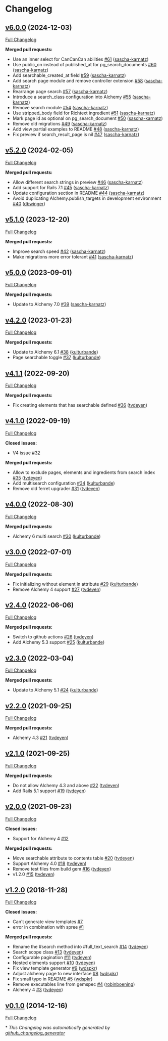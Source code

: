 # Changelog

## [v6.0.0](https://github.com/AlchemyCMS/alchemy-pg_search/tree/v6.0.0) (2024-12-03)

[Full Changelog](https://github.com/AlchemyCMS/alchemy-pg_search/compare/v5.2.0...v6.0.0)

**Merged pull requests:**

- Use an inner select for CanCanCan abilities [\#61](https://github.com/AlchemyCMS/alchemy-pg_search/pull/61) ([sascha-karnatz](https://github.com/sascha-karnatz))
- Use public\_on instead of published\_at for pg\_search\_documents [\#60](https://github.com/AlchemyCMS/alchemy-pg_search/pull/60) ([sascha-karnatz](https://github.com/sascha-karnatz))
- Add searchable\_created\_at field [\#59](https://github.com/AlchemyCMS/alchemy-pg_search/pull/59) ([sascha-karnatz](https://github.com/sascha-karnatz))
- Add search page module and remove controller extension [\#58](https://github.com/AlchemyCMS/alchemy-pg_search/pull/58) ([sascha-karnatz](https://github.com/sascha-karnatz))
- Rearrange page search [\#57](https://github.com/AlchemyCMS/alchemy-pg_search/pull/57) ([sascha-karnatz](https://github.com/sascha-karnatz))
- Introduce a search\_class configuration into Alchemy [\#55](https://github.com/AlchemyCMS/alchemy-pg_search/pull/55) ([sascha-karnatz](https://github.com/sascha-karnatz))
- Remove search module [\#54](https://github.com/AlchemyCMS/alchemy-pg_search/pull/54) ([sascha-karnatz](https://github.com/sascha-karnatz))
- Use stripped\_body field for Richtext ingredient [\#51](https://github.com/AlchemyCMS/alchemy-pg_search/pull/51) ([sascha-karnatz](https://github.com/sascha-karnatz))
- Mark page id as optional on pg\_search\_document [\#50](https://github.com/AlchemyCMS/alchemy-pg_search/pull/50) ([sascha-karnatz](https://github.com/sascha-karnatz))
- Remove old migrations [\#49](https://github.com/AlchemyCMS/alchemy-pg_search/pull/49) ([sascha-karnatz](https://github.com/sascha-karnatz))
- Add view partial examples to README [\#48](https://github.com/AlchemyCMS/alchemy-pg_search/pull/48) ([sascha-karnatz](https://github.com/sascha-karnatz))
- Fix preview if search\_result\_page is nil [\#47](https://github.com/AlchemyCMS/alchemy-pg_search/pull/47) ([sascha-karnatz](https://github.com/sascha-karnatz))

## [v5.2.0](https://github.com/AlchemyCMS/alchemy-pg_search/tree/v5.2.0) (2024-02-05)

[Full Changelog](https://github.com/AlchemyCMS/alchemy-pg_search/compare/v5.1.0...v5.2.0)

**Merged pull requests:**

- Allow different search strings in preview [\#46](https://github.com/AlchemyCMS/alchemy-pg_search/pull/46) ([sascha-karnatz](https://github.com/sascha-karnatz))
- Add support for Rails 7.1 [\#45](https://github.com/AlchemyCMS/alchemy-pg_search/pull/45) ([sascha-karnatz](https://github.com/sascha-karnatz))
- Update configuration section in README [\#44](https://github.com/AlchemyCMS/alchemy-pg_search/pull/44) ([sascha-karnatz](https://github.com/sascha-karnatz))
- Avoid duplicating Alchemy.publish\_targets in development environment [\#40](https://github.com/AlchemyCMS/alchemy-pg_search/pull/40) ([dbwinger](https://github.com/dbwinger))

## [v5.1.0](https://github.com/AlchemyCMS/alchemy-pg_search/tree/v5.1.0) (2023-12-20)

[Full Changelog](https://github.com/AlchemyCMS/alchemy-pg_search/compare/v5.0.0...v5.1.0)

**Merged pull requests:**

- Improve search speed [\#42](https://github.com/AlchemyCMS/alchemy-pg_search/pull/42) ([sascha-karnatz](https://github.com/sascha-karnatz))
- Make migrations more error tolerant [\#41](https://github.com/AlchemyCMS/alchemy-pg_search/pull/41) ([sascha-karnatz](https://github.com/sascha-karnatz))

## [v5.0.0](https://github.com/AlchemyCMS/alchemy-pg_search/tree/v5.0.0) (2023-09-01)

[Full Changelog](https://github.com/AlchemyCMS/alchemy-pg_search/compare/v4.2.0...v5.0.0)

**Merged pull requests:**

- Update to Alchemy 7.0 [\#39](https://github.com/AlchemyCMS/alchemy-pg_search/pull/39) ([sascha-karnatz](https://github.com/sascha-karnatz))

## [v4.2.0](https://github.com/AlchemyCMS/alchemy-pg_search/tree/v4.2.0) (2023-01-23)

[Full Changelog](https://github.com/AlchemyCMS/alchemy-pg_search/compare/v4.1.1...v4.2.0)

**Merged pull requests:**

- Update to Alchemy 6.1 [\#38](https://github.com/AlchemyCMS/alchemy-pg_search/pull/38) ([kulturbande](https://github.com/kulturbande))
- Page searchable toggle [\#37](https://github.com/AlchemyCMS/alchemy-pg_search/pull/37) ([kulturbande](https://github.com/kulturbande))

## [v4.1.1](https://github.com/AlchemyCMS/alchemy-pg_search/tree/v4.1.1) (2022-09-20)

[Full Changelog](https://github.com/AlchemyCMS/alchemy-pg_search/compare/v4.1.0...v4.1.1)

**Merged pull requests:**

- Fix creating elements that has searchable defined [\#36](https://github.com/AlchemyCMS/alchemy-pg_search/pull/36) ([tvdeyen](https://github.com/tvdeyen))

## [v4.1.0](https://github.com/AlchemyCMS/alchemy-pg_search/tree/v4.1.0) (2022-09-19)

[Full Changelog](https://github.com/AlchemyCMS/alchemy-pg_search/compare/v4.0.0...v4.1.0)

**Closed issues:**

- V4 issue [\#32](https://github.com/AlchemyCMS/alchemy-pg_search/issues/32)

**Merged pull requests:**

- Allow to exclude pages, elements and ingredients from search index [\#35](https://github.com/AlchemyCMS/alchemy-pg_search/pull/35) ([tvdeyen](https://github.com/tvdeyen))
- Add multisearch configuration [\#34](https://github.com/AlchemyCMS/alchemy-pg_search/pull/34) ([kulturbande](https://github.com/kulturbande))
- Remove old ferret upgrader [\#31](https://github.com/AlchemyCMS/alchemy-pg_search/pull/31) ([tvdeyen](https://github.com/tvdeyen))

## [v4.0.0](https://github.com/AlchemyCMS/alchemy-pg_search/tree/v4.0.0) (2022-08-30)

[Full Changelog](https://github.com/AlchemyCMS/alchemy-pg_search/compare/v3.0.0...v4.0.0)

**Merged pull requests:**

- Alchemy 6 multi search [\#30](https://github.com/AlchemyCMS/alchemy-pg_search/pull/30) ([kulturbande](https://github.com/kulturbande))

## [v3.0.0](https://github.com/AlchemyCMS/alchemy-pg_search/tree/v3.0.0) (2022-07-01)

[Full Changelog](https://github.com/AlchemyCMS/alchemy-pg_search/compare/v2.4.0...v3.0.0)

**Merged pull requests:**

- Fix initializing without element in attribute [\#29](https://github.com/AlchemyCMS/alchemy-pg_search/pull/29) ([kulturbande](https://github.com/kulturbande))
- Remove Alchemy 4 support [\#27](https://github.com/AlchemyCMS/alchemy-pg_search/pull/27) ([tvdeyen](https://github.com/tvdeyen))

## [v2.4.0](https://github.com/AlchemyCMS/alchemy-pg_search/tree/v2.4.0) (2022-06-06)

[Full Changelog](https://github.com/AlchemyCMS/alchemy-pg_search/compare/v2.3.0...v2.4.0)

**Merged pull requests:**

- Switch to github actions [\#26](https://github.com/AlchemyCMS/alchemy-pg_search/pull/26) ([tvdeyen](https://github.com/tvdeyen))
- Add Alchemy 5.3 support [\#25](https://github.com/AlchemyCMS/alchemy-pg_search/pull/25) ([kulturbande](https://github.com/kulturbande))

## [v2.3.0](https://github.com/AlchemyCMS/alchemy-pg_search/tree/v2.3.0) (2022-03-04)

[Full Changelog](https://github.com/AlchemyCMS/alchemy-pg_search/compare/v2.2.0...v2.3.0)

**Merged pull requests:**

- Update to Alchemy 5.1 [\#24](https://github.com/AlchemyCMS/alchemy-pg_search/pull/24) ([kulturbande](https://github.com/kulturbande))

## [v2.2.0](https://github.com/AlchemyCMS/alchemy-pg_search/tree/v2.2.0) (2021-09-25)

[Full Changelog](https://github.com/AlchemyCMS/alchemy-pg_search/compare/v2.1.0...v2.2.0)

**Merged pull requests:**

- Alchemy 4.3 [\#21](https://github.com/AlchemyCMS/alchemy-pg_search/pull/21) ([tvdeyen](https://github.com/tvdeyen))

## [v2.1.0](https://github.com/AlchemyCMS/alchemy-pg_search/tree/v2.1.0) (2021-09-25)

[Full Changelog](https://github.com/AlchemyCMS/alchemy-pg_search/compare/v2.0.0...v2.1.0)

**Merged pull requests:**

- Do not allow Alchemy 4.3 and above [\#22](https://github.com/AlchemyCMS/alchemy-pg_search/pull/22) ([tvdeyen](https://github.com/tvdeyen))
- Add Rails 5.1 support [\#19](https://github.com/AlchemyCMS/alchemy-pg_search/pull/19) ([tvdeyen](https://github.com/tvdeyen))

## [v2.0.0](https://github.com/AlchemyCMS/alchemy-pg_search/tree/v2.0.0) (2021-09-23)

[Full Changelog](https://github.com/AlchemyCMS/alchemy-pg_search/compare/v1.2.0...v2.0.0)

**Closed issues:**

- Support for Alchemy 4 [\#12](https://github.com/AlchemyCMS/alchemy-pg_search/issues/12)

**Merged pull requests:**

- Move searchable attribute to contents table [\#20](https://github.com/AlchemyCMS/alchemy-pg_search/pull/20) ([tvdeyen](https://github.com/tvdeyen))
- Support Alchemy 4.0 [\#18](https://github.com/AlchemyCMS/alchemy-pg_search/pull/18) ([tvdeyen](https://github.com/tvdeyen))
- Remove test files from build gem [\#16](https://github.com/AlchemyCMS/alchemy-pg_search/pull/16) ([tvdeyen](https://github.com/tvdeyen))
- v1.2.0 [\#15](https://github.com/AlchemyCMS/alchemy-pg_search/pull/15) ([tvdeyen](https://github.com/tvdeyen))

## [v1.2.0](https://github.com/AlchemyCMS/alchemy-pg_search/tree/v1.2.0) (2018-11-28)

[Full Changelog](https://github.com/AlchemyCMS/alchemy-pg_search/compare/v0.1.0...v1.2.0)

**Closed issues:**

- Can't generate view templates [\#7](https://github.com/AlchemyCMS/alchemy-pg_search/issues/7)
- error in combination with spree [\#1](https://github.com/AlchemyCMS/alchemy-pg_search/issues/1)

**Merged pull requests:**

- Rename the \#search method into \#full\_text\_search [\#14](https://github.com/AlchemyCMS/alchemy-pg_search/pull/14) ([tvdeyen](https://github.com/tvdeyen))
- Search scope class [\#13](https://github.com/AlchemyCMS/alchemy-pg_search/pull/13) ([tvdeyen](https://github.com/tvdeyen))
- Configurable pagination [\#11](https://github.com/AlchemyCMS/alchemy-pg_search/pull/11) ([tvdeyen](https://github.com/tvdeyen))
- Nested elements support [\#10](https://github.com/AlchemyCMS/alchemy-pg_search/pull/10) ([tvdeyen](https://github.com/tvdeyen))
- Fix view template generator [\#9](https://github.com/AlchemyCMS/alchemy-pg_search/pull/9) ([wdspkr](https://github.com/wdspkr))
- Adjust alchemy page to new interface [\#8](https://github.com/AlchemyCMS/alchemy-pg_search/pull/8) ([wdspkr](https://github.com/wdspkr))
- Fix small typo in README [\#5](https://github.com/AlchemyCMS/alchemy-pg_search/pull/5) ([wdspkr](https://github.com/wdspkr))
- Remove executables line from gemspec [\#4](https://github.com/AlchemyCMS/alchemy-pg_search/pull/4) ([robinboening](https://github.com/robinboening))
- Alchemy 4 [\#3](https://github.com/AlchemyCMS/alchemy-pg_search/pull/3) ([tvdeyen](https://github.com/tvdeyen))

## [v0.1.0](https://github.com/AlchemyCMS/alchemy-pg_search/tree/v0.1.0) (2014-12-16)

[Full Changelog](https://github.com/AlchemyCMS/alchemy-pg_search/compare/ec23bf1d33f27d7ada9a2dd49922e4ae7740350d...v0.1.0)



\* *This Changelog was automatically generated by [github_changelog_generator](https://github.com/github-changelog-generator/github-changelog-generator)*
